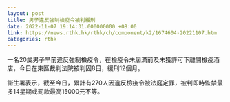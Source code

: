 ```yaml
---
layout: post
title: 男子違反強制檢疫令被判緩刑
date: 2022-11-07 19:14:31.000000000 +08:00
link: https://news.rthk.hk/rthk/ch/component/k2/1674604-20221107.htm
categories: rthk
---
```


一名20歲男子早前違反強制檢疫令，在檢疫令未屆滿前及未獲許可下離開檢疫酒店，今日在東區裁判法院被判囚8日，緩刑12個月。

衞生署表示，截至今日，累計有270人因違反檢疫令被法庭定罪，被判即時監禁最多14星期或罰款最高15000元不等。
